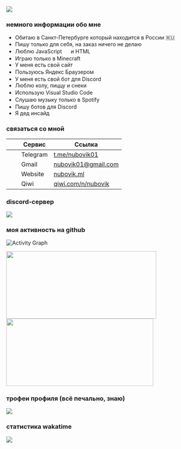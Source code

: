 <img src="https://cdn.discordapp.com/attachments/939337526345338911/944632921946464266/dsa.png">

### немного информации обо мне
- Обитаю в Санкт-Петербурге который находится в России 🇷🇺
- Пишу только для себя, на заказ ничего не делаю
- Люблю JavaScript <img src="https://nubovik.ml/icons/JavaScript.png" height="16px"> и HTML <img src="https://nubovik.ml/icons/html5.png" height="16px">
- Играю только в Minecraft <img src="https://nubovik.ml/icons/Minecraft.gif" height="16px">
- У меня есть свой сайт
- Пользуюсь Яндекс Браузером <img src="https://nubovik.ml/icons/Yandex_Browser.png" height="16px">
- У меня есть свой бот для Discord <img src="https://nubovik.ml/files/images/logos/flameout.png" height="16px">
- Люблю колу, пиццу и снеки
- Использую Visual Studio Code <img src="https://nubovik.ml/icons/VSC.png" height="16px">
- Слушаю музыку только в Spotify <img src="https://cdn.discordapp.com/attachments/939337526345338911/944754470007488573/Spotify-white.png" height="16px">
- Пишу ботов для Discord <img src="https://nubovik.ml/icons/Discord-white.png" height="16px">
- Я дед инсайд

### связаться со мной
|                |     Сервис     |     Ссылка     |
|:--------------:|----------------|----------------|
| <img src="https://nubovik.ml/icons/Telegram.png" height="16px"> | Telegram | <a href="https://t.me/nubovik01">t.me/nubovik01</a> |
| <img src="https://nubovik.ml/icons/Gmail.png" height="16px"> | Gmail | <a href="mailto:nubovik01@gmail.com">nubovik01@gmail.com</a> |
| <img src="https://nubovik.ml/files/images/icon.png" height="16px"> | Website | <a href="https://nubovik.ml">nubovik.ml</a> |
|  | Qiwi | <a href="https://qiwi.com/n/nubovik">qiwi.com/n/nubovik</a> |


### discord-сервер
<div>
  <a href="https://discord.gg/EJc8UC7yhZ">
    <img src="https://invidget.switchblade.xyz/EJc8UC7yhZ">
  </a>
</div>

### моя активность на github
![Activity Graph](https://activity-graph.herokuapp.com/graph?username=nubovik01&theme=github)

<div>
  <img height="180em" width="400em" src="https://github-readme-stats.vercel.app/api?username=nubovik01&count_private=true&show_icons=true&theme=github_dark&locale=ru"/>
  <img height="180em" width="392em" src="https://github-readme-stats.vercel.app/api/top-langs/?username=nubovik01&langs_count=6&layout=compact&theme=github_dark"/>
</div>

### трофеи профиля (всё печально, знаю)
<img src="https://github-profile-trophy.vercel.app/?username=nubovik01&column=3&theme=onedark"/>

### статистика wakatime
<div>
  <img src="https://github-readme-stats.vercel.app/api/wakatime?username=nubovik&theme=github_dark&locale=ru"/>
</div>
